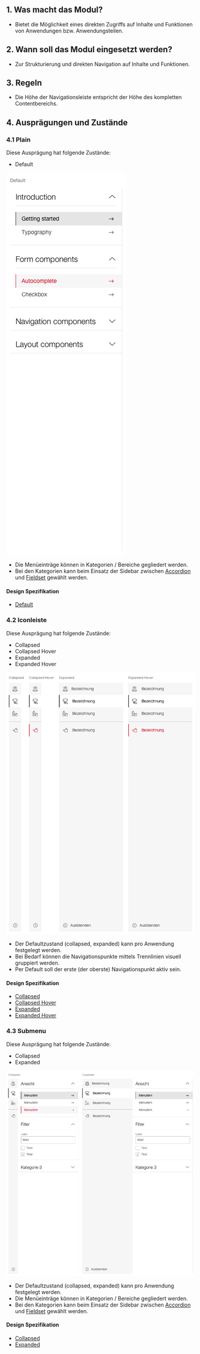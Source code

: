## 1. Was macht das Modul?
* Bietet die Möglichkeit eines direkten Zugriffs auf Inhalte und Funktionen von Anwendungen bzw. Anwendungsteilen.


## 2. Wann soll das Modul eingesetzt werden? 
* Zur Strukturierung und direkten Navigation auf Inhalte und Funktionen.


## 3. Regeln
* Die Höhe der Navigationsleiste entspricht der Höhe des kompletten Contentbereichs.


## 4. Ausprägungen und Zustände
### 4.1 Plain
Diese Ausprägung hat folgende Zustände:
* Default

![Darstellung der Sidebar in der Plain-Ausprägung](https://raw.githubusercontent.com/sbb-design-systems/design-system-webapp-documentation/master/documentation/modules/sidebar/images/Sidebar_Plain.png 'class: image')

* Die Menüeinträge können in Kategorien / Bereiche gegliedert werden.
* Bei den Kategorien kann beim Einsatz der Sidebar zwischen [Accordion](https://digital.sbb.ch/de/webapps/components/accordion) und [Fieldset](https://digital.sbb.ch/de/webapps/components/fieldset) gewählt werden.

#### Design Spezifikation
* [Default](https://sbb.invisionapp.com/d/main#/console/17140415/418096725/inspect)

### 4.2 Iconleiste
Diese Ausprägung hat folgende Zustände:
* Collapsed
* Collapsed Hover
* Expanded
* Expanded Hover

![Darstellung der Sidebar in der Icon-Ausprägung](https://raw.githubusercontent.com/sbb-design-systems/design-system-webapp-documentation/master/documentation/modules/sidebar/images/Sidebar_Icon.png 'class: image')

* Der Defaultzustand (collapsed, expanded) kann pro Anwendung festgelegt werden.
* Bei Bedarf können die Navigationspunkte mittels Trennlinien visuell gruppiert werden.
* Per Default soll der erste (der oberste) Navigationspunkt aktiv sein.

#### Design Spezifikation
* [Collapsed](https://sbb.invisionapp.com/d/main#/console/17140415/418096726/inspect)
* [Collapsed Hover](https://sbb.invisionapp.com/d/main#/console/17140415/418096727/inspect)
* [Expanded](https://sbb.invisionapp.com/d/main#/console/17140415/418096728/inspect)
* [Expanded Hover](https://sbb.invisionapp.com/d/main#/console/17140415/418096729/inspect)

### 4.3 Submenu
Diese Ausprägung hat folgende Zustände:
* Collapsed
* Expanded

![Darstellung der Sidebar in der Submenu-Ausprägung](https://raw.githubusercontent.com/sbb-design-systems/design-system-webapp-documentation/master/documentation/modules/sidebar/images/Sidebar_Submenu.png 'class: image')

* Der Defaultzustand (collapsed, expanded) kann pro Anwendung festgelegt werden.
* Die Menüeinträge können in Kategorien / Bereiche gegliedert werden.
* Bei den Kategorien kann beim Einsatz der Sidebar zwischen [Accordion](https://digital.sbb.ch/de/webapps/components/accordion) und [Fieldset](https://digital.sbb.ch/de/webapps/components/fieldset) gewählt werden.

#### Design Spezifikation
* [Collapsed](https://sbb.invisionapp.com/d/main#/console/17140415/418096730/inspect)
* [Expanded](https://sbb.invisionapp.com/d/main#/console/17140415/418096731/inspect)
